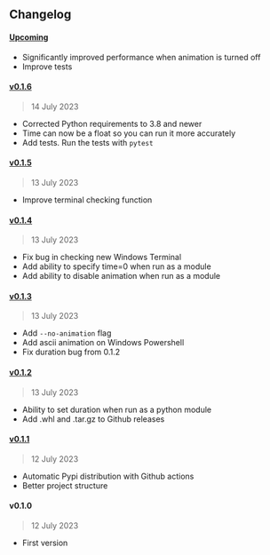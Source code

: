 
## Changelog

#### [Upcoming](https://github.com/kuvaus/coffeepy/compare/v0.1.6...HEAD)

- Significantly improved performance when animation is turned off
- Improve tests

#### [v0.1.6](https://github.com/kuvaus/coffeepy/releases/tag/v0.1.6)

> 14 July 2023

- Corrected Python requirements to 3.8 and newer
- Time can now be a float so you can run it more accurately
- Add tests. Run the tests with `pytest`

#### [v0.1.5](https://github.com/kuvaus/coffeepy/releases/tag/v0.1.5)

> 13 July 2023

- Improve terminal checking function

#### [v0.1.4](https://github.com/kuvaus/coffeepy/releases/tag/v0.1.4)

> 13 July 2023

- Fix bug in checking new Windows Terminal
- Add ability to specify time=0 when run as a module
- Add ability to disable animation when run as a module

#### [v0.1.3](https://github.com/kuvaus/coffeepy/releases/tag/v0.1.3)

> 13 July 2023

- Add `--no-animation` flag
- Add ascii animation on Windows Powershell
- Fix duration bug from 0.1.2

#### [v0.1.2](https://github.com/kuvaus/coffeepy/releases/tag/v0.1.2)

> 13 July 2023

- Ability to set duration when run as a python module
- Add .whl and .tar.gz to Github releases

#### [v0.1.1](https://github.com/kuvaus/coffeepy/releases/tag/v0.1.1)

> 12 July 2023

- Automatic Pypi distribution with Github actions
- Better project structure

#### v0.1.0

> 12 July 2023

- First version
